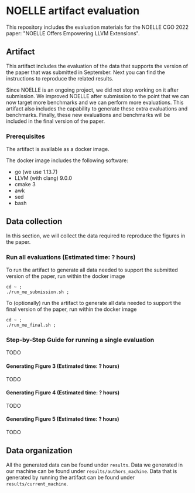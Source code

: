 # NOELLE artifact evaluation

This repository includes the evaluation materials for the NOELLE CGO 2022 paper: "NOELLE Offers Empowering LLVM Extensions".

## Artifact

This artifact includes the evaluation of the data that supports the version of the paper that was submitted in September.
Next you can find the instructions to reproduce the related results.

Since NOELLE is an ongoing project, we did not stop working on it after submission.
We improved NOELLE after submission to the point that we can now target more benchmarks and we can perform more evaluations.
This artifact also includes the capability to generate these extra evaluations and benchmarks.
Finally, these new evaluations and benchmarks will be included in the final version of the paper.

### Prerequisites 

The artifact is available as a docker image.

The docker image includes the following software:
- go (we use 1.13.7)
- LLVM (with clang) 9.0.0
- cmake 3
- awk
- sed
- bash


## Data collection
In this section, we will collect the data required to reproduce the figures in the paper.

### Run all evaluations (Estimated time: ? hours)

To run the artifact to generate all data needed to support the submitted version of the paper, run within the docker image
```
cd ~ ;
./run_me_submission.sh ;
```

To (optionally) run the artifact to generate all data needed to support the final version of the paper, run within the docker image
```
cd ~ ;
./run_me_final.sh ;
```

### Step-by-Step Guide for running a single evaluation
TODO

#### Generating Figure 3 (Estimated time: ? hours)
TODO

#### Generating Figure 4 (Estimated time: ? hours)
TODO

#### Generating Figure 5 (Estimated time: ? hours)
TODO

## Data organization
All the generated data can be found under `results`.
Data we generated in our machine can be found under `results/authors_machine`.
Data that is generated by running the artifact can be found under `results/current_machine`.
